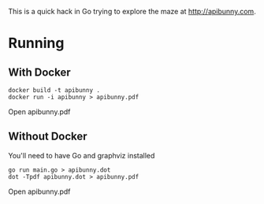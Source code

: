 This is a quick hack in Go trying to explore the maze at http://apibunny.com.

# Running

## With Docker

	docker build -t apibunny .
	docker run -i apibunny > apibunny.pdf

Open apibunny.pdf

## Without Docker

You'll need to have Go and graphviz installed

	go run main.go > apibunny.dot
	dot -Tpdf apibunny.dot > apibunny.pdf

Open apibunny.pdf
